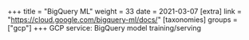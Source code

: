 +++
title = "BigQuery ML"
weight = 33
date = 2021-03-07
[extra]
link = "https://cloud.google.com/bigquery-ml/docs/"
[taxonomies]
groups = ["gcp"]
+++
GCP service: BigQuery model training/serving

